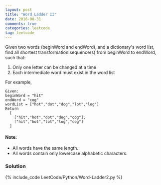 ```yaml
---
layout: post
title: "Word Ladder II"
date: 2016-08-31
comments: true
categories: leetcode
tag: leetcode
---
```


Given two words (beginWord and endWord), and a dictionary's word list, find all shortest transformation sequence(s) from beginWord to endWord, such that:

1. Only one letter can be changed at a time
2. Each intermediate word must exist in the word list

For example,
```
Given:
beginWord = "hit"
endWord = "cog"
wordList = ["hot","dot","dog","lot","log"]
Return
  [
    ["hit","hot","dot","dog","cog"],
    ["hit","hot","lot","log","cog"]
  ]
```

#### Note:
* All words have the same length.
* All words contain only lowercase alphabetic characters.

<!--more-->
### Solution

{% include_code LeetCode/Python/Word-Ladder2.py %}
